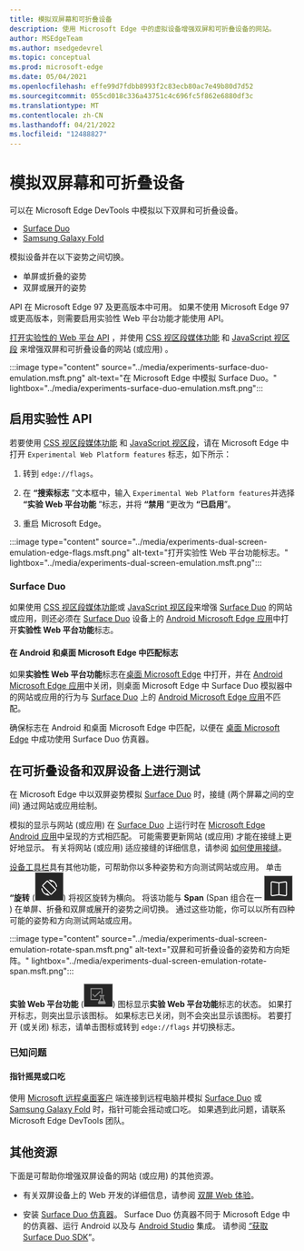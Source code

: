 ```yaml
---
title: 模拟双屏幕和可折叠设备
description: 使用 Microsoft Edge 中的虚拟设备增强双屏和可折叠设备的网站。
author: MSEdgeTeam
ms.author: msedgedevrel
ms.topic: conceptual
ms.prod: microsoft-edge
ms.date: 05/04/2021
ms.openlocfilehash: effe99d7fdbb8993f2c83ecb80ac7e49b80d7d52
ms.sourcegitcommit: 055cd018c336a43751c4c696fc5f862e6880df3c
ms.translationtype: MT
ms.contentlocale: zh-CN
ms.lasthandoff: 04/21/2022
ms.locfileid: "12488827"
---
```

# <a name="emulate-dual-screen-and-foldable-devices"></a>模拟双屏幕和可折叠设备

可以在 Microsoft Edge DevTools 中模拟以下双屏和可折叠设备。

* [Surface Duo](https://www.microsoft.com/surface/devices/surface-duo)
* [Samsung Galaxy Fold](https://www.samsung.com/global/galaxy/galaxy-fold)

模拟设备并在以下姿势之间切换。

*  单屏或折叠的姿势
*  双屏或展开的姿势

API 在 Microsoft Edge 97 及更高版本中可用。 如果不使用 Microsoft Edge 97 或更高版本，则需要启用实验性 Web 平台功能才能使用 API。

[打开实验性的 Web 平台 API](#turn-on-experimental-apis) ，并使用 [CSS 视区段媒体功能](/dual-screen/web/css-viewport-segments) 和 [JavaScript 视区段](/dual-screen/web/javascript-viewport-segments) 来增强双屏和可折叠设备的网站 (或应用) 。

:::image type="content" source="../media/experiments-surface-duo-emulation.msft.png" alt-text="在 Microsoft Edge 中模拟 Surface Duo。" lightbox="../media/experiments-surface-duo-emulation.msft.png":::


<!-- ====================================================================== -->
## <a name="turn-on-experimental-apis"></a>启用实验性 API

若要使用 [CSS 视区段媒体功能](/dual-screen/web/css-viewport-segments) 和 [JavaScript 视区段](/dual-screen/web/javascript-viewport-segments)，请在 Microsoft Edge 中打开 `Experimental Web Platform features` 标志，如下所示：

1. 转到 `edge://flags`。

1. 在 **“搜索标志** ”文本框中，输入 `Experimental Web Platform features`并选择 **“实验 Web 平台功能** ”标志，并将 **“禁用** ”更改为 **“已启用**”。

1. 重启 Microsoft Edge。

:::image type="content" source="../media/experiments-dual-screen-emulation-edge-flags.msft.png" alt-text="打开实验性 Web 平台功能标志。" lightbox="../media/experiments-dual-screen-emulation.msft.png":::


### <a name="surface-duo"></a>Surface Duo

如果使用 [CSS 视区段媒体功能](/dual-screen/web/css-viewport-segments)或 [JavaScript 视区段](/dual-screen/web/javascript-viewport-segments)来增强 [Surface Duo](https://www.microsoft.com/surface/devices/surface-duo) 的网站或应用，则还必须在 [Surface Duo](https://www.microsoft.com/surface/devices/surface-duo) 设备上的 [Android Microsoft Edge 应用](https://play.google.com/store/apps/details?id=com.microsoft.emmx)中打开**实验性 Web 平台功能**标志。

#### <a name="matching-the-flags-match-across-android-and-desktop-microsoft-edge"></a>在 Android 和桌面 Microsoft Edge 中匹配标志

如果**实验性 Web 平台功能**标志在[桌面 Microsoft Edge](https://www.microsoft.com/edge) 中打开，并在 [Android Microsoft Edge 应用](https://play.google.com/store/apps/details?id=com.microsoft.emmx)中关闭，则桌面 Microsoft Edge 中 Surface Duo 模拟器中的网站或应用的行为与 [Surface Duo](https://www.microsoft.com/surface/devices/surface-duo) 上的 [Android Microsoft Edge 应用](https://play.google.com/store/apps/details?id=com.microsoft.emmx)不匹配。  

确保标志在 Android 和桌面 Microsoft Edge 中匹配，以便在 [桌面 Microsoft Edge](https://www.microsoft.com/edge) 中成功使用 Surface Duo 仿真器。


<!-- ====================================================================== -->
## <a name="test-on-foldable-and-dual-screen-devices"></a>在可折叠设备和双屏设备上进行测试

在 Microsoft Edge 中以双屏姿势模拟 [Surface Duo](https://www.microsoft.com/surface/devices/surface-duo) 时，接缝 (两个屏幕之间的空间) 通过网站或应用绘制。

模拟的显示与网站 (或应用) 在 [Surface Duo](https://www.microsoft.com/surface/devices/surface-duo) 上运行时在 [Microsoft Edge Android 应用](https://play.google.com/store/apps/details?id=com.microsoft.emmx)中呈现的方式相匹配。  可能需要更新网站 (或应用) 才能在接缝上更好地显示。  有关将网站 (或应用) 适应接缝的详细信息，请参阅 [如何使用接缝](/dual-screen/introduction#how-to-work-with-the-seam)。

[设备工具栏](../device-mode/index.md#simulate-a-mobile-viewport)具有其他功能，可帮助你以多种姿势和方向测试网站或应用。  单击 **“旋转** (![旋转。](../media/rotate-dark-icon.msft.png)) 将视区旋转为横向。 将该功能与 **Span** (Span 组合在一 ![起。](../media/span-dark-icon.msft.png)) 在单屏、折叠和双屏或展开的姿势之间切换。  通过这些功能，你可以以所有四种可能的姿势和方向测试网站或应用。

:::image type="content" source="../media/experiments-dual-screen-emulation-rotate-span.msft.png" alt-text="双屏和可折叠设备的姿势和方向矩阵。" lightbox="../media/experiments-dual-screen-emulation-rotate-span.msft.png":::

**实验 Web 平台功能** (![ExperimentalApis。](../media/experimental-apis-dark-icon.msft.png)) 图标显示**实验 Web 平台功能**标志的状态。  如果打开标志，则突出显示该图标。  如果标志已关闭，则不会突出显示该图标。  若要打开 (或关闭) 标志，请单击图标或转到 `edge://flags` 并切换标志。

### <a name="known-issues"></a>已知问题

#### <a name="pointer-shaking-or-stuttering"></a>指针摇晃或口吃

使用 [Microsoft 远程桌面客户](/windows-server/remote/remote-desktop-services/clients/remote-desktop-clients) 端连接到远程电脑并模拟 [Surface Duo](https://www.microsoft.com/surface/devices/surface-duo) 或 [Samsung Galaxy Fold](https://www.samsung.com/global/galaxy/galaxy-fold) 时，指针可能会摇动或口吃。  如果遇到此问题，请联系 Microsoft Edge DevTools 团队。


<!-- ====================================================================== -->
## <a name="additional-resources"></a>其他资源

下面是可帮助你增强双屏设备的网站 (或应用) 的其他资源。

*  有关双屏设备上的 Web 开发的详细信息，请参阅 [双屏 Web 体验](/dual-screen/web/index)。

*  安装 [Surface Duo 仿真器](/dual-screen/android/use-emulator)。  Surface Duo 仿真器不同于 Microsoft Edge 中的仿真器、运行 Android 以及与 [Android Studio](https://developer.android.com/studio/) 集成。  请参阅 [“获取 Surface Duo SDK](/dual-screen/android/get-duo-sdk)”。
